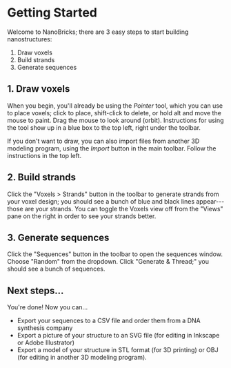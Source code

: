 Getting Started
===============

Welcome to NanoBricks; there are 3 easy steps to start building nanostructures:

1. Draw voxels
2. Build strands
3. Generate sequences


## 1. Draw voxels

When you begin, you'll already be using the *Pointer* tool, which you can use to place voxels; click to place, shift-click to delete, or hold alt and move the mouse to paint. Drag the mouse to look around (orbit). Instructions for using the tool show up in a blue box to the top left, right under the toolbar.

If you don't want to draw, you can also import files from another 3D modeling program, using the *Import* button in the main toolbar. Follow the instructions in the top left.

## 2. Build strands

Click the "Voxels > Strands" button in the toolbar to generate strands from your voxel design; you should see a bunch of blue and black lines appear---those are your strands. You can toggle the Voxels view off from the "Views" pane on the right in order to see your strands better.

## 3. Generate sequences

Click the "Sequences" button in the toolbar to open the sequences window. Choose "Random" from the dropdown. Click "Generate & Thread;" you should see a bunch of sequences.

## Next steps...

You're done! Now you can...

- Export your sequences to a CSV file and order them from a DNA synthesis company
- Export a picture of your structure to an SVG file (for editing in Inkscape or Adobe Illustrator)
- Export a model of your structure in STL format (for 3D printing) or OBJ (for editing in another 3D modeling program).